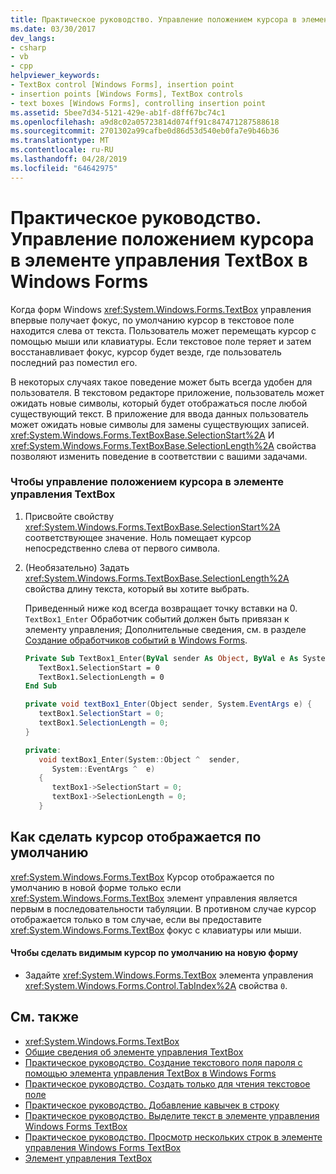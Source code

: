 ```yaml
---
title: Практическое руководство. Управление положением курсора в элементе управления TextBox в Windows Forms
ms.date: 03/30/2017
dev_langs:
- csharp
- vb
- cpp
helpviewer_keywords:
- TextBox control [Windows Forms], insertion point
- insertion points [Windows Forms], TextBox controls
- text boxes [Windows Forms], controlling insertion point
ms.assetid: 5bee7d34-5121-429e-ab1f-d8ff67bc74c1
ms.openlocfilehash: a9d8c02a05723814d074ff91c847471287588618
ms.sourcegitcommit: 2701302a99cafbe0d86d53d540eb0fa7e9b46b36
ms.translationtype: MT
ms.contentlocale: ru-RU
ms.lasthandoff: 04/28/2019
ms.locfileid: "64642975"
---
```

# <a name="how-to-control-the-insertion-point-in-a-windows-forms-textbox-control"></a>Практическое руководство. Управление положением курсора в элементе управления TextBox в Windows Forms
Когда форм Windows <xref:System.Windows.Forms.TextBox> управления впервые получает фокус, по умолчанию курсор в текстовое поле находится слева от текста. Пользователь может перемещать курсор с помощью мыши или клавиатуры. Если текстовое поле теряет и затем восстанавливает фокус, курсор будет везде, где пользователь последний раз поместил его.  
  
 В некоторых случаях такое поведение может быть всегда удобен для пользователя. В текстовом редакторе приложение, пользователь может ожидать новые символы, который будет отображаться после любой существующий текст. В приложение для ввода данных пользователь может ожидать новые символы для замены существующих записей. <xref:System.Windows.Forms.TextBoxBase.SelectionStart%2A> И <xref:System.Windows.Forms.TextBoxBase.SelectionLength%2A> свойства позволяют изменить поведение в соответствии с вашими задачами.  
  
### <a name="to-control-the-insertion-point-in-a-textbox-control"></a>Чтобы управление положением курсора в элементе управления TextBox  
  
1. Присвойте свойству <xref:System.Windows.Forms.TextBoxBase.SelectionStart%2A> соответствующее значение. Ноль помещает курсор непосредственно слева от первого символа.  
  
2. (Необязательно) Задать <xref:System.Windows.Forms.TextBoxBase.SelectionLength%2A> свойства длину текста, который вы хотите выбрать.  
  
     Приведенный ниже код всегда возвращает точку вставки на 0. `TextBox1_Enter` Обработчик событий должен быть привязан к элементу управления; Дополнительные сведения, см. в разделе [Создание обработчиков событий в Windows Forms](../creating-event-handlers-in-windows-forms.md).  
  
    ```vb  
    Private Sub TextBox1_Enter(ByVal sender As Object, ByVal e As System.EventArgs) Handles TextBox1.Enter  
       TextBox1.SelectionStart = 0  
       TextBox1.SelectionLength = 0  
    End Sub  
    ```  
  
    ```csharp  
    private void textBox1_Enter(Object sender, System.EventArgs e) {  
       textBox1.SelectionStart = 0;  
       textBox1.SelectionLength = 0;  
    }  
    ```  
  
    ```cpp  
    private:  
       void textBox1_Enter(System::Object ^  sender,  
          System::EventArgs ^  e)  
       {  
          textBox1->SelectionStart = 0;  
          textBox1->SelectionLength = 0;  
       }  
    ```  
  
## <a name="making-the-insertion-point-visible-by-default"></a>Как сделать курсор отображается по умолчанию  
 <xref:System.Windows.Forms.TextBox> Курсор отображается по умолчанию в новой форме только если <xref:System.Windows.Forms.TextBox> элемент управления является первым в последовательности табуляции. В противном случае курсор отображается только в том случае, если вы предоставите <xref:System.Windows.Forms.TextBox> фокус с клавиатуры или мыши.  
  
#### <a name="to-make-the-text-box-insertion-point-visible-by-default-on-a-new-form"></a>Чтобы сделать видимым курсор по умолчанию на новую форму  
  
- Задайте <xref:System.Windows.Forms.TextBox> элемента управления <xref:System.Windows.Forms.Control.TabIndex%2A> свойства `0`.  
  
## <a name="see-also"></a>См. также

- <xref:System.Windows.Forms.TextBox>
- [Общие сведения об элементе управления TextBox](textbox-control-overview-windows-forms.md)
- [Практическое руководство. Создание текстового поля пароля с помощью элемента управления TextBox в Windows Forms](how-to-create-a-password-text-box-with-the-windows-forms-textbox-control.md)
- [Практическое руководство. Создать только для чтения текстовое поле](how-to-create-a-read-only-text-box-windows-forms.md)
- [Практическое руководство. Добавление кавычек в строку](how-to-put-quotation-marks-in-a-string-windows-forms.md)
- [Практическое руководство. Выделите текст в элементе управления Windows Forms TextBox](how-to-select-text-in-the-windows-forms-textbox-control.md)
- [Практическое руководство. Просмотр нескольких строк в элементе управления Windows Forms TextBox](how-to-view-multiple-lines-in-the-windows-forms-textbox-control.md)
- [Элемент управления TextBox](textbox-control-windows-forms.md)
